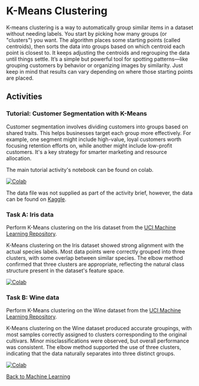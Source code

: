 # K-Means Clustering

K-means clustering is a way to automatically group similar items in a dataset without needing labels. You start by picking how many groups (or "clusters") you want. The algorithm places some starting points (called centroids), then sorts the data into groups based on which centroid each point is closest to. It keeps adjusting the centroids and regrouping the data until things settle. It’s a simple but powerful tool for spotting patterns—like grouping customers by behavior or organizing images by similarity. Just keep in mind that results can vary depending on where those starting points are placed.

## Activities

### Tutorial: Customer Segmentation with K-Means

Customer segmentation involves dividing customers into groups based on shared traits. This helps businesses target each group more effectively. For example, one segment might include high-value, loyal customers worth focusing retention efforts on, while another might include low-profit customers. It's a key strategy for smarter marketing and resource allocation. 

The main tutorial activity's notebook can be found on colab.

[![Colab](https://colab.research.google.com/assets/colab-badge.svg)](https://colab.research.google.com/github/jaco-uoeo/ml-artefact/blob/main/Unit06/K-Means%20demo%20notebook.ipynb)

The data file was not supplied as part of the activity brief, however, the data can be found on [Kaggle](https://www.kaggle.com/datasets/sam1o1/cust-segmentation?resource=download).


### Task A: Iris data

Perform K-Means clustering on the Iris dataset from the [UCI Machine Learning Repository](https://archive.ics.uci.edu/ml/datasets/iris).

K-Means clustering on the Iris dataset showed strong alignment with the actual species labels. Most data points were correctly grouped into three clusters, with some overlap between similar species. The elbow method confirmed that three clusters are appropriate, reflecting the natural class structure present in the dataset's feature space.

[![Colab](https://colab.research.google.com/assets/colab-badge.svg)](https://colab.research.google.com/github/jaco-uoeo/ml-artefact/blob/main/Unit06/k-means-iris.ipynb)


### Task B: Wine data

Perform K-Means clustering on the Wine dataset from the [UCI Machine Learning Repository](https://archive.ics.uci.edu/ml/datasets/wine).

K-Means clustering on the Wine dataset produced accurate groupings, with most samples correctly assigned to clusters corresponding to the original cultivars. Minor misclassifications were observed, but overall performance was consistent. The elbow method supported the use of three clusters, indicating that the data naturally separates into three distinct groups.

[![Colab](https://colab.research.google.com/assets/colab-badge.svg)](https://colab.research.google.com/github/jaco-uoeo/ml-artefact/blob/main/Unit06/k-means-wine.ipynb)

[Back to Machine Learning](/machine_learning/)